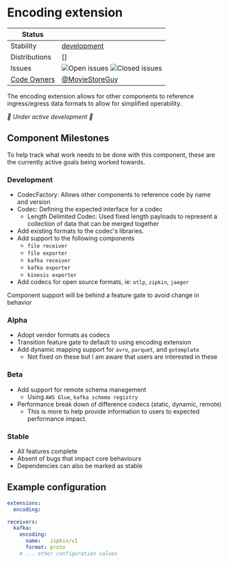 # Encoding extension

<!-- status autogenerated section -->
| Status        |           |
| ------------- |-----------|
| Stability     | [development]  |
| Distributions | [] |
| Issues        | ![Open issues](https://img.shields.io/github/issues-search/open-telemetry/opentelemetry-collector-contrib?query=is%3Aissue%20is%3Aopen%20label%3Aextension%2Fencoding%20&label=open&color=orange&logo=opentelemetry) ![Closed issues](https://img.shields.io/github/issues-search/open-telemetry/opentelemetry-collector-contrib?query=is%3Aissue%20is%3Aclosed%20label%3Aextension%2Fencoding%20&label=closed&color=blue&logo=opentelemetry) |
| [Code Owners](https://github.com/open-telemetry/opentelemetry-collector-contrib/blob/main/CONTRIBUTING.md#becoming-a-code-owner)    | [@MovieStoreGuy](https://www.github.com/MovieStoreGuy) |

[development]: https://github.com/open-telemetry/opentelemetry-collector#development
<!-- end autogenerated section -->

The encoding extension allows for other components to reference ingress/egress data formats 
to allow for simplified operability.

_🚧 Under active development 🚧_

## Component Milestones

To help track what work needs to be done with this component, these are the currently active goals being 
worked towards.

### Development

- CodecFactory: Allows other components to reference code by name and version
- Codec: Defining the expected interface for a codec
    - Length Delimited Codec: Used fixed length payloads to represent a collection of data that can be merged together
- Add existing formats to the codec's libraries.
- Add support to the following components
    - `file receiver`
    - `file exporter`
    - `kafka receiver`
    - `kafka exporter`
    - `kinesis exporter`
- Add codecs for open source formats, ie: `otlp`, `zipkin`, `jaeger`

Component support will be behind a feature gate to avoid change in behavior

### Alpha

- Adopt vendor formats as codecs 
- Transition feature gate to default to using encoding extension
- Add dynamic mapping support for `avro`, `parquet`, and `gotemplate`
    - Not fixed on these but I am aware that users are interested in these

### Beta

- Add support for remote schema management
    - Using `AWS Glue`, `kafka schema registry`
- Performance break down of difference codecs (static, dynamic, remote)
    - This is more to help provide information to users to expected performance impact.

### Stable

- All features complete
- Absent of bugs that impact core behaviours
- Dependencies can also be marked as stable

## Example configuration

```yaml
extensions:
  encoding:

receivers:
  kafka:
    encoding:
      name:   zipkin/v1
      format: proto
    # ... other configuration values
```

[translators]: https://github.com/open-telemetry/opentelemetry-collector-contrib/tree/main/pkg/translator